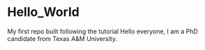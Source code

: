 # Hello_World
My first repo built following the tutorial 
Hello everyone, I am a PhD candidate from Texas A&M University.
